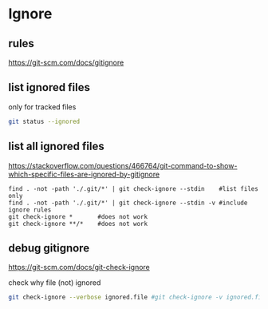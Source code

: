 # Ignore

## rules
https://git-scm.com/docs/gitignore

## list ignored files
only for tracked files
```sh
git status --ignored
```

## list all ignored files
https://stackoverflow.com/questions/466764/git-command-to-show-which-specific-files-are-ignored-by-gitignore
```
find . -not -path './.git/*' | git check-ignore --stdin    #list files only
find . -not -path './.git/*' | git check-ignore --stdin -v #include ignore rules
git check-ignore *       #does not work
git check-ignore **/*    #does not work
```

## debug gitignore
https://git-scm.com/docs/git-check-ignore

check why file (not) ignored
```sh
git check-ignore --verbose ignored.file #git check-ignore -v ignored.file
```
